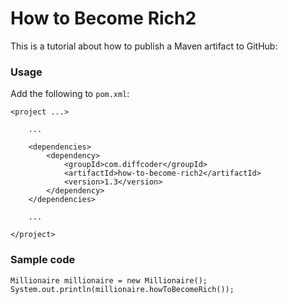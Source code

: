 # How to Become Rich2

This is a tutorial about how to publish a Maven artifact to GitHub:

### Usage

Add the following to `pom.xml`:

```
<project ...>

    ...

    <dependencies>
        <dependency>
            <groupId>com.diffcoder</groupId>
            <artifactId>how-to-become-rich2</artifactId>
            <version>1.3</version>
        </dependency>
    </dependencies>

    ...

</project>
```

### Sample code

```
Millionaire millionaire = new Millionaire();
System.out.println(millionaire.howToBecomeRich());
```
